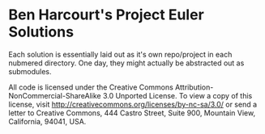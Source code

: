 Ben Harcourt's Project Euler Solutions
======================================

Each solution is essentially laid out as it's own repo/project in each nubmered
directory.
One day, they might actually be abstracted out as submodules.

All code is licensed under the Creative Commons 
Attribution-NonCommercial-ShareAlike 3.0 Unported License.
To view a copy of this license, visit
http://creativecommons.org/licenses/by-nc-sa/3.0/ or send a letter to
	Creative Commons, 
	444 Castro Street, 
	Suite 900, 
	Mountain View, 
	California, 
	94041, USA.

